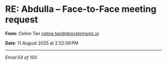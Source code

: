 # RE: Abdulla – Face-to-Face meeting request

**From**: Celine Tan <celine.tan@dosystemsinc.io>

**Date**: 11 August 2025 at 2:52:08 PM

---

*Email 54 of 100*
